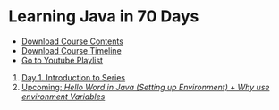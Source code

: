 # Learning Java in 70 Days
<ul>
<li>
<a href="https://cutt.ly/learn_java_course_outline">Download Course Contents</a></li>
<li>
<a href="https://cutt.ly/learn_java_timeline">Download Course Timeline </a>
 </li>
 <li>
 <a href="https://cutt.ly/redirect_github_to_learn_java_in_70_days">Go to Youtube Playlist</a>
</li>
 </ul>
<ol>
 <li><a href="https://cutt.ly/learn_java_day_01">Day 1. Introduction to Series</a></li>
 <li><a href="https://cutt.ly/learn_java_day_01">Upcoming:<em> Hello Word in Java (Setting up Environment) + Why use environment Variables</em></a></li>
</ol>
